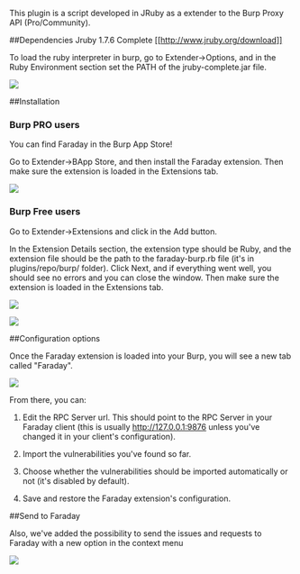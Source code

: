 This plugin is a script developed in JRuby as a extender to the Burp Proxy API (Pro/Community).

##Dependencies
Jruby 1.7.6 Complete [[http://www.jruby.org/download]]

To load the ruby interpreter in burp, go to Extender->Options, and in the Ruby Environment section set the PATH of the jruby-complete.jar file.

![](https://raw.github.com/wiki/infobyte/faraday/images/burp_ruby_path.png)

##Installation
### Burp PRO users

You can find Faraday in the Burp App Store!

Go to Extender->BApp Store, and then install the Faraday extension. Then make sure the extension is loaded in the Extensions tab.

![](https://raw.github.com/wiki/infobyte/faraday/images/burp_store.png)

### Burp Free users

Go to Extender->Extensions and click in the Add button.

In the Extension Details section, the extension type should be Ruby, and the extension file should be the path to the faraday-burp.rb file (it's in plugins/repo/burp/ folder). Click Next, and if everything went well, you should see no errors and you can close the window. Then make sure the extension is loaded in the Extensions tab.

![](https://raw.github.com/wiki/infobyte/faraday/images/burp_faraday_add_extension.png)

![](https://raw.github.com/wiki/infobyte/faraday/images/burp_loaded.png)

##Configuration options

Once the Faraday extension is loaded into your Burp, you will see a new tab called "Faraday".

![](https://raw.github.com/wiki/infobyte/faraday/images/burp_faraday_configuration.png)

From there, you can:

1) Edit the RPC Server url. This should point to the RPC Server in your Faraday client (this is usually http://127.0.0.1:9876 unless you've changed it in your client's configuration).

2) Import the vulnerabilities you've found so far.

3) Choose whether the vulnerabilities should be imported automatically or not (it's disabled by default).

4) Save and restore the Faraday extension's configuration.

##Send to Faraday

Also, we've added the possibility to send the issues and requests to Faraday with a new option in the context menu

![](https://raw.github.com/wiki/infobyte/faraday/images/burp_faraday_send_to.png)


